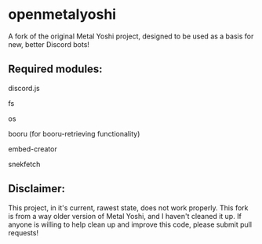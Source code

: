 # openmetalyoshi
A fork of the original Metal Yoshi project, designed to be used as a basis for new, better Discord bots!

## Required modules:

discord.js

fs

os

booru (for booru-retrieving functionality)

embed-creator

snekfetch

## Disclaimer:
This project, in it's current, rawest state, does not work properly. This fork is from a way older version of Metal Yoshi, and I haven't cleaned it up. If anyone is willing to help clean up and improve this code, please submit pull requests!
